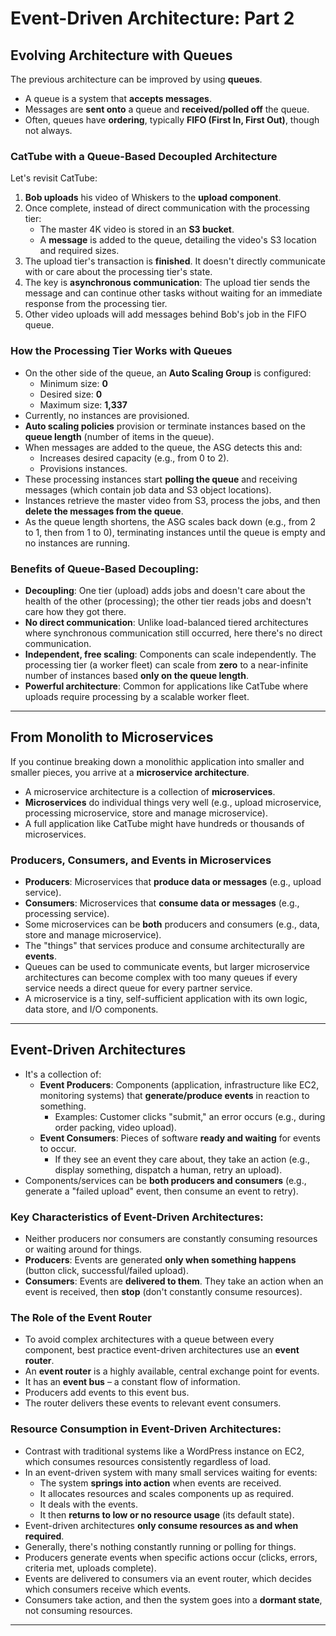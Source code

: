 # Event-Driven Architecture: Part 2 

## Evolving Architecture with Queues

The previous architecture can be improved by using **queues**.
* A queue is a system that **accepts messages**.
* Messages are **sent onto** a queue and **received/polled off** the queue.
* Often, queues have **ordering**, typically **FIFO (First In, First Out)**, though not always.

### CatTube with a Queue-Based Decoupled Architecture

Let's revisit CatTube:
1.  **Bob uploads** his video of Whiskers to the **upload component**.
2.  Once complete, instead of direct communication with the processing tier:
    * The master 4K video is stored in an **S3 bucket**.
    * A **message** is added to the queue, detailing the video's S3 location and required sizes.
3.  The upload tier's transaction is **finished**. It doesn't directly communicate with or care about the processing tier's state.
4.  The key is **asynchronous communication**: The upload tier sends the message and can continue other tasks without waiting for an immediate response from the processing tier.
5.  Other video uploads will add messages behind Bob's job in the FIFO queue.

### How the Processing Tier Works with Queues

* On the other side of the queue, an **Auto Scaling Group** is configured:
    * Minimum size: **0**
    * Desired size: **0**
    * Maximum size: **1,337**
* Currently, no instances are provisioned.
* **Auto scaling policies** provision or terminate instances based on the **queue length** (number of items in the queue).
* When messages are added to the queue, the ASG detects this and:
    * Increases desired capacity (e.g., from 0 to 2).
    * Provisions instances.
* These processing instances start **polling the queue** and receiving messages (which contain job data and S3 object locations).
* Instances retrieve the master video from S3, process the jobs, and then **delete the messages from the queue**.
* As the queue length shortens, the ASG scales back down (e.g., from 2 to 1, then from 1 to 0), terminating instances until the queue is empty and no instances are running.

### Benefits of Queue-Based Decoupling:
* **Decoupling**: One tier (upload) adds jobs and doesn't care about the health of the other (processing); the other tier reads jobs and doesn't care how they got there.
* **No direct communication**: Unlike load-balanced tiered architectures where synchronous communication still occurred, here there's no direct communication.
* **Independent, free scaling**: Components can scale independently. The processing tier (a worker fleet) can scale from **zero** to a near-infinite number of instances based **only on the queue length**.
* **Powerful architecture**: Common for applications like CatTube where uploads require processing by a scalable worker fleet.

---

## From Monolith to Microservices

If you continue breaking down a monolithic application into smaller and smaller pieces, you arrive at a **microservice architecture**.
* A microservice architecture is a collection of **microservices**.
* **Microservices** do individual things very well (e.g., upload microservice, processing microservice, store and manage microservice).
* A full application like CatTube might have hundreds or thousands of microservices.

### Producers, Consumers, and Events in Microservices
* **Producers**: Microservices that **produce data or messages** (e.g., upload service).
* **Consumers**: Microservices that **consume data or messages** (e.g., processing service).
* Some microservices can be **both** producers and consumers (e.g., data, store and manage microservice).
* The "things" that services produce and consume architecturally are **events**.
* Queues can be used to communicate events, but larger microservice architectures can become complex with too many queues if every service needs a direct queue for every partner service.
* A microservice is a tiny, self-sufficient application with its own logic, data store, and I/O components.

---

## Event-Driven Architectures

* It's a collection of:
    * **Event Producers**: Components (application, infrastructure like EC2, monitoring systems) that **generate/produce events** in reaction to something.
        * Examples: Customer clicks "submit," an error occurs (e.g., during order packing, video upload).
    * **Event Consumers**: Pieces of software **ready and waiting** for events to occur.
        * If they see an event they care about, they take an action (e.g., display something, dispatch a human, retry an upload).
* Components/services can be **both producers and consumers** (e.g., generate a "failed upload" event, then consume an event to retry).

### Key Characteristics of Event-Driven Architectures:
* Neither producers nor consumers are constantly consuming resources or waiting around for things.
* **Producers**: Events are generated **only when something happens** (button click, successful/failed upload).
* **Consumers**: Events are **delivered to them**. They take an action when an event is received, then **stop** (don't constantly consume resources).

### The Role of the Event Router
* To avoid complex architectures with a queue between every component, best practice event-driven architectures use an **event router**.
* An **event router** is a highly available, central exchange point for events.
* It has an **event bus** – a constant flow of information.
* Producers add events to this event bus.
* The router delivers these events to relevant event consumers.

### Resource Consumption in Event-Driven Architectures:
* Contrast with traditional systems like a WordPress instance on EC2, which consumes resources consistently regardless of load.
* In an event-driven system with many small services waiting for events:
    * The system **springs into action** when events are received.
    * It allocates resources and scales components up as required.
    * It deals with the events.
    * It then **returns to low or no resource usage** (its default state).
* Event-driven architectures **only consume resources as and when required**.
* Generally, there's nothing constantly running or polling for things.
* Producers generate events when specific actions occur (clicks, errors, criteria met, uploads complete).
* Events are delivered to consumers via an event router, which decides which consumers receive which events.
* Consumers take action, and then the system goes into a **dormant state**, not consuming resources.

---